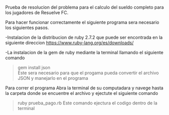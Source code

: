 Prueba de resolucion del problema para el calculo del sueldo completo 
para los jugadores de Resuelve FC.

Para hacer funcionar correctamente el siguiente programa sera necesario los siguientes pasos.

-Instalacion de la distribucion de ruby 2.7.2 que puede ser encontrada en la siguiente direccion
https://www.ruby-lang.org/es/downloads/

-La instalacion de la gem de ruby mediante la terminal llamando el siguiente comando
> gem install json               
Este sera necesario para que el progama pueda convertir el archivo JSON y manejarlo en el programa

Para correr el programa
Abra la terminal de su computadara y navege hasta la carpeta donde se encuentre el archivo y ejectute el siguiente comando
> ruby prueba_pago.rb
Este comando ejectura el codigo dentro de la terminal